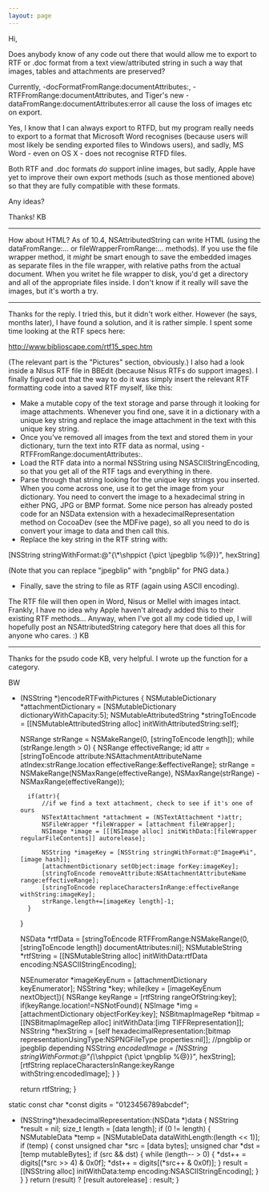 ```yaml
---
layout: page
---
```


Hi,

Does anybody know of any code out there that would allow me to export to RTF or .doc format from a text view/attributed string in such a way that images, tables and attachments are preserved?

Currently, -docFormatFromRange:documentAttributes:, -RTFFromRange:documentAttributes, and Tiger's new -dataFromRange:documentAttributes:error all cause the loss of images etc on export.

Yes, I know that I can always export to RTFD, but my program really needs to export to a format that Microsoft Word recognises (because users will most likely be sending exported files to Windows users), and sadly, MS Word - even on OS X - does not recognise RTFD files.

Both RTF and .doc formats _do_ support inline images, but sadly, Apple have yet to improve their own export methods (such as those mentioned above) so that they are fully compatible with these formats.

Any ideas?

Thanks!
KB

----

How about HTML? As of 10.4, NSAttributedString can write HTML (using the     dataFromRange:... or     fileWrapperFromRange:... methods). If you use the file wrapper method, it *might* be smart enough to save the embedded images as separate files in the file wrapper, with relative paths from the actual document. When you writet he file wrapper to disk, you'd get a directory and all of the appropriate files inside. I don't know if it really will save the images, but it's worth a try.

----

Thanks for the reply. I tried this, but it didn't work either. However (he says, months later), I have found a solution, and it is rather simple. I spent some time looking at the RTF specs here:

http://www.biblioscape.com/rtf15_spec.htm

(The relevant part is the "Pictures" section, obviously.) I also had a look inside a NIsus RTF file in BBEdit (because Nisus RTFs do support images). I finally figured out that the way to do it was simply insert the relevant RTF formatting code into a saved RTF myself, like this:


* Make a mutable copy of the text storage and parse through it looking for image attachments. Whenever you find one, save it in a dictionary with a unique key string and replace the image attachment in the text with this unique key string.
* Once you've removed all images from the text and stored them in your dictionary, turn the text into RTF data as normal, using -RTFFromRange:documentAttributes:.
* Load the RTF data into a normal NSString using NSASCIIStringEncoding, so that you get all of the RTF tags and everything in there.
* Parse through that string looking for the unique key strings you inserted. When you come across one, use it to get the image from your dictionary. You need to convert the image to a hexadecimal string in either PNG, JPG or BMP format. Some nice person has already posted code for an NSData extension with a hexadecimalRepresentation method on CocoaDev (see the MDFive page), so all you need to do is convert your image to data and then call this.
* Replace the key string in the RTF string with:


    

[NSString stringWithFormat:@"{\\*\\shppict {\\pict \\jpegblip %@}}", hexString]




(Note that you can replace "jpegblip" with "pngblip" for PNG data.)
* Finally, save the string to file as RTF (again using ASCII encoding).


The RTF file will then open in Word, Nisus or Mellel with images intact. Frankly, I have no idea why Apple haven't already added this to their existing RTF methods... Anyway, when I've got all my code tidied up, I will hopefully post an NSAttributedString category here that does all this for anyone who cares. :)
KB

----
Thanks for the psudo code KB, very helpful. I wrote up the function for a category.

BW
    
- (NSString *)encodeRTFwithPictures
{
	NSMutableDictionary *attachmentDictionary = [NSMutableDictionary dictionaryWithCapacity:5];
	NSMutableAttributedString *stringToEncode = [[NSMutableAttributedString alloc] initWithAttributedString:self];
	
	NSRange strRange = NSMakeRange(0, [stringToEncode length]);
	while (strRange.length > 0) {
		NSRange effectiveRange;
		id attr = [stringToEncode attribute:NSAttachmentAttributeName atIndex:strRange.location effectiveRange:&effectiveRange];
		strRange = NSMakeRange(NSMaxRange(effectiveRange), NSMaxRange(strRange) - NSMaxRange(effectiveRange));
		
		if(attr){
			//if we find a text attachment, check to see if it's one of ours
			NSTextAttachment *attachment = (NSTextAttachment *)attr;
			NSFileWrapper *fileWrapper = [attachment fileWrapper];
			NSImage *image = [[[NSImage alloc] initWithData:[fileWrapper regularFileContents]] autorelease];
			
			NSString *imageKey = [NSString stringWithFormat:@"Image#%i",[image hash]];
			[attachmentDictionary setObject:image forKey:imageKey];
			[stringToEncode removeAttribute:NSAttachmentAttributeName range:effectiveRange];
			[stringToEncode replaceCharactersInRange:effectiveRange withString:imageKey];
			strRange.length+=[imageKey length]-1;
		}
	}
	
	NSData *rtfData = [stringToEncode RTFFromRange:NSMakeRange(0,[stringToEncode length]) documentAttributes:nil];
	NSMutableString *rtfString = [[NSMutableString alloc] initWithData:rtfData encoding:NSASCIIStringEncoding];
	
	NSEnumerator *imageKeyEnum = [attachmentDictionary keyEnumerator];
	NSString *key;
	while(key = [imageKeyEnum nextObject]){
		NSRange keyRange = [rtfString rangeOfString:key];
		if(keyRange.location!=NSNotFound){
			NSImage *img = [attachmentDictionary objectForKey:key];
			NSBitmapImageRep *bitmap = [[NSBitmapImageRep alloc] initWithData:[img TIFFRepresentation]];
			NSString *hexString = [self hexadecimalRepresentation:[bitmap representationUsingType:NSPNGFileType properties:nil]];
			//pngblip or jpegblip depending
			NSString *encodedImage = [NSString stringWithFormat:@"{\\*\\shppict {\\pict \\pngblip %@}}", hexString];
			[rtfString replaceCharactersInRange:keyRange withString:encodedImage];
		}
	}
	
	return rtfString;
}

static const char *const digits = "0123456789abcdef";

- (NSString*)hexadecimalRepresentation:(NSData *)data
{
	NSString *result = nil;
	size_t length = [data length];
	if (0 != length) {
		NSMutableData *temp = [NSMutableData dataWithLength:(length << 1)];
		if (temp) {
			const unsigned char *src = [data bytes];
			unsigned char *dst = [temp mutableBytes];
			if (src && dst) {
				while (length-- > 0) {
					*dst++ = digits[(*src >> 4) & 0x0f];
					*dst++ = digits[(*src++ & 0x0f)];
				}
				result = [[NSString alloc] initWithData:temp encoding:NSASCIIStringEncoding];
			}
		}
	}
	return (result) ? [result autorelease] : result;
}
